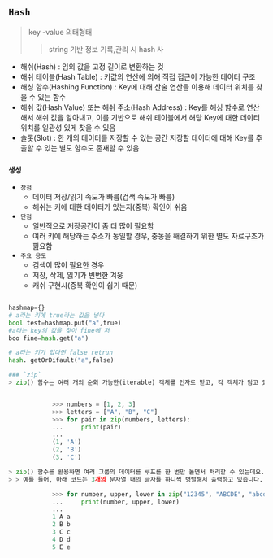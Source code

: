 ## `Hash`
> key -value 의태형태
>> string 기반 정보 기록,관리 시 hash 사

- 해쉬(Hash) : 임의 값을 고정 길이로 변환하는 것
- 해쉬 테이블(Hash Table) : 키값의 연산에 의해 직접 접근이 가능한 데이터 구조
- 해싱 함수(Hashing Function) : Key에 대해 산술 연산을 이용해 데이터 위치를 찾을 수 있는 함수
- 해쉬 값(Hash Value) 또는 해쉬 주소(Hash Address) : Key를 해싱 함수로 연산해서 해쉬 값을 알아내고, 이를 기반으로 해쉬 테이블에서 해당 Key에 대한 데이터 위치를 일관성 있게 찾을 수 있음
- 슬롯(Slot) : 한 개의 데이터를 저장할 수 있는 공간
저장할 데이터에 대해 Key를 추출할 수 있는 별도 함수도 존재할 수 있음

### `생성`
- `장점`
    - 데이터 저장/읽기 속도가 빠름(검색 속도가 빠름)
    - 해쉬는 키에 대한 데이터가 있는지(중복) 확인이 쉬움
- `단점`
    - 일반적으로 저장공간이 좀 더 많이 필요함
    - 여러 키에 해당하는 주소가 동일할 경우, 충동을 해결하기 위한 별도 자료구조가 핊요함
- `주요 용도`
    - 검색이 많이 필요한 경우
    - 저장, 삭제, 읽기가 빈번한 겨웅
    - 캐쉬 구현시(중복 확인이 쉽기 때문)

```python

hashmap={}
# a라는 키에 true라는 값을 넣다
bool test=hashmap.put("a",true)
#a라는 key의 값을 찾아 fine에 저
boo fine=hash.get("a")

# a라는 키가 없다면 false retrun
hash. getOrDifault("a",false)

### `zip`
> zip() 함수는 여러 개의 순회 가능한(iterable) 객체를 인자로 받고, 각 객체가 담고 있는 원소를 `튜플`의 형태로 차례로 접근할 수 있는 반복자(iterator)를 반환


            >>> numbers = [1, 2, 3]
            >>> letters = ["A", "B", "C"]
            >>> for pair in zip(numbers, letters):
            ...     print(pair)
            ...
            (1, 'A')
            (2, 'B')
            (3, 'C')

> zip() 함수를 활용하면 여러 그룹의 데이터를 루프를 한 번만 돌면서 처리할 수 있는데요. 가변 인자를 받기 때문에 2개 이상의 인자를 넘겨서 병렬 처리를 할 수 있습니다.
> > 예를 들어, 아래 코드는 3개의 문자열 내의 글자를 하니씩 병렬해서 출력하고 있습니다.

            >>> for number, upper, lower in zip("12345", "ABCDE", "abcde"):
            ...     print(number, upper, lower)
            ...
            1 A a
            2 B b
            3 C c
            4 D d
            5 E e
